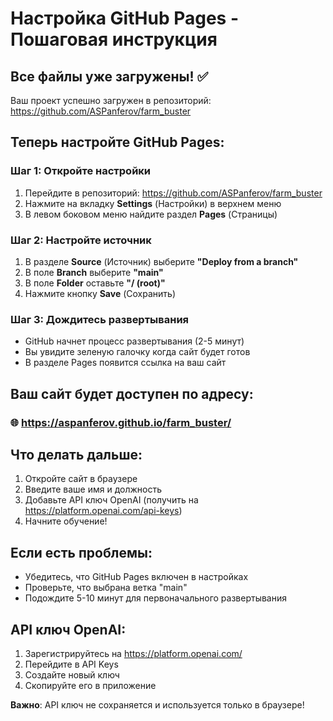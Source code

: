 # Настройка GitHub Pages - Пошаговая инструкция

## Все файлы уже загружены! ✅

Ваш проект успешно загружен в репозиторий: https://github.com/ASPanferov/farm_buster

## Теперь настройте GitHub Pages:

### Шаг 1: Откройте настройки
1. Перейдите в репозиторий: https://github.com/ASPanferov/farm_buster
2. Нажмите на вкладку **Settings** (Настройки) в верхнем меню
3. В левом боковом меню найдите раздел **Pages** (Страницы)

### Шаг 2: Настройте источник
1. В разделе **Source** (Источник) выберите **"Deploy from a branch"**
2. В поле **Branch** выберите **"main"**
3. В поле **Folder** оставьте **"/ (root)"**
4. Нажмите кнопку **Save** (Сохранить)

### Шаг 3: Дождитесь развертывания
- GitHub начнет процесс развертывания (2-5 минут)
- Вы увидите зеленую галочку когда сайт будет готов
- В разделе Pages появится ссылка на ваш сайт

## Ваш сайт будет доступен по адресу:
### 🌐 https://aspanferov.github.io/farm_buster/

## Что делать дальше:
1. Откройте сайт в браузере
2. Введите ваше имя и должность
3. Добавьте API ключ OpenAI (получить на https://platform.openai.com/api-keys)
4. Начните обучение!

## Если есть проблемы:
- Убедитесь, что GitHub Pages включен в настройках
- Проверьте, что выбрана ветка "main"
- Подождите 5-10 минут для первоначального развертывания

## API ключ OpenAI:
1. Зарегистрируйтесь на https://platform.openai.com/
2. Перейдите в API Keys
3. Создайте новый ключ
4. Скопируйте его в приложение

**Важно**: API ключ не сохраняется и используется только в браузере!